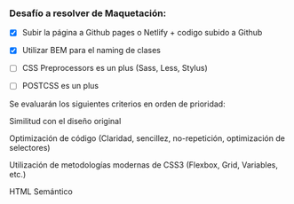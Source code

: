 ### Desafío a resolver de Maquetación:​

- [X] Subir la página a Github pages o Netlify + codigo subido a Github

- [X] Utilizar BEM para el naming de clases

- [ ] CSS Preprocessors es un plus (Sass, Less, Stylus)​

- [ ] POSTCSS es un plus​

Se evaluarán los siguientes criterios en orden de prioridad:

Similitud con el diseño original

Optimización de código (Claridad, sencillez,
no-repetición, optimización de selectores)

Utilización de metodologías modernas de CSS3 (Flexbox,
Grid, Variables, etc.)

HTML Semántico
